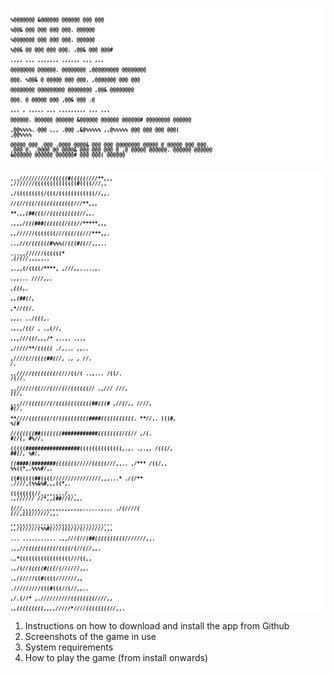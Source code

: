 <code><span style="display:block;line-height:8px; font-size: 8px; font-weight:bold;white-space:pre;font-family: monospace;color: black; background: white;">                                                                                                   
                          %@@@@@@@      &@@@@@@      @@@@@@     @@@   @@@                          
                          %@@&   @@@   @@@   @@@   @@@.         @@@@@@                             
                          %@@@@@@@     @@@   @@@   @@@.         @@@@@@                             
                          %@@& @@      @@@   @@@   @@@.  ,@@&   @@@ @@@#                           
                          .,,,   ,,,    ,,,,,,,      ,,,,,,     ,,,   ,,,                          
                    @@@@@@@@      @@@@@@.    @@@@@@@@    ,@@@@@@@@@   @@@@@@@@                     
                    @@@.  %@@&   @   @@@@@   @@@   @@@.  ,@@@@@@@     @@@   @@@                    
                    @@@@@@@@     @@@@@@@@@   @@@@@@@@    ,@@&         @@@@@@@@                     
                    @@@.         @   @@@@@   @@@         ,@@&         @@@ .@                       
                    ,,,          ,   ,,,,,   ,,,          ,,,,,,,,,   ,,,   ,,,                    
   @@@@@@.      @@@@@@      @@@@@@      &@@@@@@      @@@@@@      @@@@@@#    @@@@@@@@      @@@@@@   
  ,@@%%%%.    @@@   ,,,      .@@@      ,&@%%%%%    ,,@%%%%%     @@@   @@@   @@@   @@@(   ,@@%%%%   
      @@@@@   @@@            .@@@          .@@@@        @@@@&   @@@   @@@   @@@@@@@@         @@@@@ 
  @   @@@@@   @@@   @@@.     .@@@      @.  .@@@@   @@   @@@@&   @@@   @@@   @@@  @      ,@   @@@@@ 
   @@@@@@.      @@@@@@      @@@@@@      &@@@@@@      @@@@@@      @@@@@@#    @@@   @@@(    @@@@@@   
</span></code>

<code><span style="display:block;line-height:8px; font-size: 8px; font-weight:bold;white-space:pre;font-family: monospace;color: black; background: white;">                                                            ,.,****///*////////(((((#(((((////**,,,
                                                           ,*///////((((((((((((((#((((///****,,   
                                                          ,/(((((((((/(((/((((((((((((//***,,.     
                                                         */****/(//(((/((((((((((((///**,,,        
                                                        **.,,*(##(((//((((((((((//****,,.          
                                                      .,,,*/(((###(((((((/(((//*****,,,            
                                               ,,*//*////(((((((/*//(((/((///*****,,.              
                                          ..,**//(/((((((#%%%(/****(((#((//***,,,..                
                                  ...,,///**///((((((*     .(***/(//*****,,,,,..                   
                                 ,.,,(/((((/****,          ,**///***,,.....,.                      
                                  .,,...                ***////*,,.                                
                                                      ,**(((**,.                                   
                                                   ,,*(##(/*,                                      
                                                 ,*//((/**.                                        
                      ,,,*.                  ..*/(((*,.                                            
                 .,,,***/((/*              , .,(//*,                                               
              ,,,***///((/*,,,*/*          ,..,.            .,.,                                   
            ,****/***////**/(((((                           ./,...       ,,..                      
          ,*******////(//((((##(//,               ., ,        *//*.       */*.                     
        ,,***/////((((((((/(//***/((/(            ..,...       /((/.      /(//.                    
      ,,****//////((///(///(//((((((/*/            .,///*       ///*,      ((/,                    
  ,,,****///(((((//(/((((((((((((##(((#             ,//(/,,      ////*,    #(/*.                   
**////(((((((/(/((((((((((####(((((((((((.            **//*,.     (((#*,   *%(#*                   
//((((((##(((((((############((((((((/((//             ,**/(**.    #(/(*,   #%//,                  
(((((##################((((((((((((((*,.,. .,.,,         */(((/,    ##(/*,  *%#/*.                 
((####(########(((((((/////(((((///*,,..      ,/***       **/((/,,   %%((*,.%%%#/,.                
((#(((((##((((////////////////**,,,...*       .*/(/***      .////**,(%%&%#*,,,*((*,.               
((((((((//**,,,**************,,,../*,..         .,*//////      **//*,,**(##/***/(/*,,.             
(///***,,,,,,..,,,,,,,,,,,,......,...              .*/(////(*   (***/*/*,*(((//////*,,.            
*,,,,,,,........,,,,,..............                  ,,/(/////(%%#(///(((/(/(///////*,,,           
...                   ...........                       .,,*///(//(##((((((((((///////*,,.         
                                                           .,,*//((((((((((/((((/(//(//*,,.        
                                                              .,*(((((((((((((((((///((**,,        
                                                                .,/(*//(((((#(((/(//////*,,.       
                                                                 .,*/(//*//((#((((///////**,,      
                                                                  .**/////////(((#(((//(//*,,..    
                                                   ,/.*(//*       ,.***//////////((((((((////*,,   
                                                      .,*(((((((((,,,,**/////**/*///((((((((//*,,. 
</span></code>

1. Instructions on how to download and install the app from Github
2. Screenshots of the game in use
3. System requirements
4. How to play the game (from install onwards)